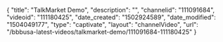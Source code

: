 {
    "title": "TalkMarket Demo",
    "description": "",
    "channelid": "111091684",
    "videoid": "111180425",
    "date_created": "1502924589",
    "date_modified": "1504049177",
    "type": "captivate",
    "layout": "channelVideo",
    "url": "\/bbbusa-latest-videos\/talkmarket-demo\/111091684-111180425"
}